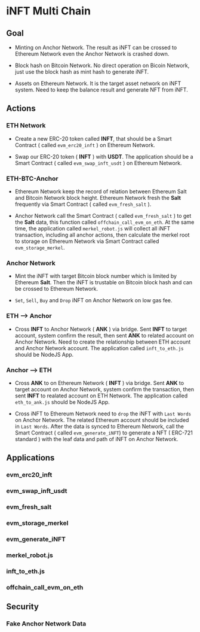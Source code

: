 # iNFT Multi Chain

## Goal

- Minting on Anchor Network. The result as iNFT can be crossed to Ethereum Network even the Anchor Network is crashed down.

- Block hash on Bitcoin Network. No direct operation on Bicoin Network, just use the block hash as mint hash to generate iNFT.

- Assets on Ethereum Network. It is the target asset network on iNFT system. Need to keep the balance result and generate NFT from iNFT.

## Actions

### ETH Network

- Create a new ERC-20 token called **INFT**, that should be a Smart Contract ( called `evm_erc20_inft` ) on Ethereum Network.

- Swap our ERC-20 token ( **INFT** ) with **USDT**. The application should be a Smart Contract ( called `evm_swap_inft_usdt` ) on Ethereum Network.

### ETH-BTC-Anchor

- Ethereum Network keep the record of relation between Ethereum Salt and Bitcoin Network block height. Ethereum Network fresh the **Salt** frequently via Smart Contract ( called `evm_fresh_salt` ).

- Anchor Network call the Smart Contract ( called `evm_fresh_salt` ) to get the **Salt** data, this function called `offchain_call_evm_on_eth`. At the same time, the application called `merkel_robot.js` will collect all iNFT transaction, including all anchor actions, then calculate the merkel root to storage on Ethereum Network via Smart Contract called `evm_storage_merkel`.

### Anchor Network

- Mint the iNFT with target Bitcoin block number which is limited by Ethereum **Salt**. Then the iNFT is trustable on Bitcoin block hash and can be crossed to Ethereum Network.

- `Set`, `Sell`, `Buy` and `Drop` iNFT on Anchor Network on low gas fee.

### ETH --> Anchor

- Cross **INFT** to Anchor Network ( **ANK** ) via bridge. Sent **INFT** to target account, system confirm the result, then sent **ANK** to related account on Anchor Network. Need to create the relationship between ETH account and Anchor Network account. The application called `inft_to_eth.js` should be NodeJS App.

### Anchor --> ETH

- Cross **ANK** to on Ethereum Network ( **INFT** ) via bridge. Sent **ANK** to target account on Anchor Network, system confirm the transaction, then sent **INFT** to realated account on ETH Network. The application called `eth_to_ank.js` should be NodeJS App.

- Cross iNFT to Ethereum Network need to `drop` the iNFT with `Last Words` on Anchor Network. The related Ethereum account should be included in `Last Words`. After the data is synced to Ethereum Network, call the Smart Contract ( called `evm_generate_iNFT`) to generate a NFT ( ERC-721 standard ) with the leaf data and path of iNFT on Anchor Network.

## Applications

### evm_erc20_inft

### evm_swap_inft_usdt

### evm_fresh_salt

### evm_storage_merkel

### evm_generate_iNFT

### merkel_robot.js

### inft_to_eth.js

### offchain_call_evm_on_eth

## Security

### Fake Anchor Network Data
